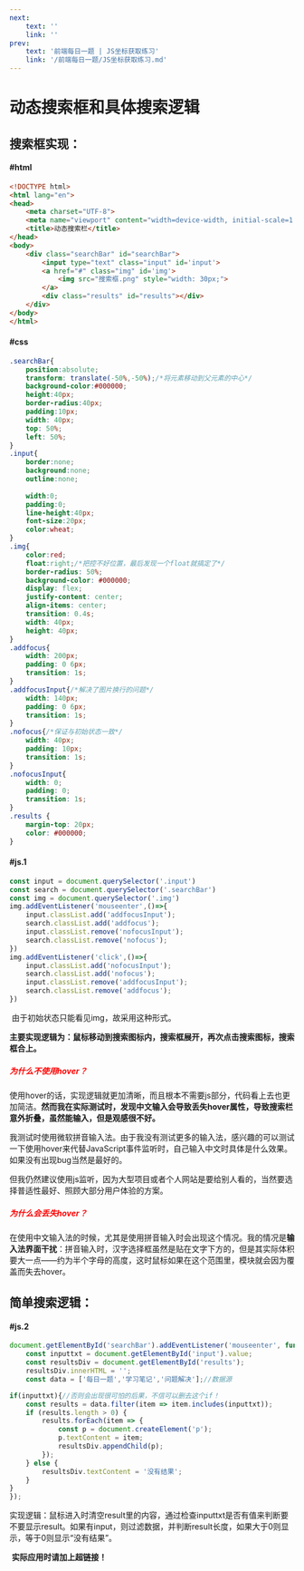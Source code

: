 ```yaml
---
next:  
    text: ''
    link: ''
prev:
    text: '前端每日一题 | JS坐标获取练习'
    link: '/前端每日一题/JS坐标获取练习.md'
---
```

# 动态搜索框和具体搜索逻辑

## 搜索框实现：

#### 	#html

```html
<!DOCTYPE html>
<html lang="en">
<head>
    <meta charset="UTF-8">
    <meta name="viewport" content="width=device-width, initial-scale=1.0">
    <title>动态搜索栏</title>
</head>
<body>
    <div class="searchBar" id="searchBar">
        <input type="text" class="input" id='input'>
        <a href="#" class="img" id='img'>
            <img src="搜索框.png" style="width: 30px;">
        </a>
        <div class="results" id="results"></div>
    </div>
</body>
</html>
```

#### 	#css

```css
.searchBar{
    position:absolute;
    transform: translate(-50%,-50%);/*将元素移动到父元素的中心*/
    background-color:#000000;
    height:40px;
    border-radius:40px;
    padding:10px;
    width: 40px;
    top: 50%;
    left: 50%;
}
.input{
    border:none;
    background:none;
    outline:none;
    
    width:0;
    padding:0;
    line-height:40px;
    font-size:20px;
    color:wheat;
}
.img{
    color:red;
    float:right;/*把控不好位置，最后发现一个float就搞定了*/
    border-radius: 50%;
    background-color: #000000;
    display: flex;
    justify-content: center;
    align-items: center;
    transition: 0.4s;
    width: 40px;
    height: 40px;
}
.addfocus{
    width: 200px;
    padding: 0 6px;
    transition: 1s;
}
.addfocusInput{/*解决了图片换行的问题*/
    width: 140px;
    padding: 0 6px;
    transition: 1s;
}
.nofocus{/*保证与初始状态一致*/
    width: 40px;
    padding: 10px;
    transition: 1s;
}
.nofocusInput{
    width: 0;
    padding: 0;
    transition: 1s;
}
.results {
    margin-top: 20px;
    color: #000000;
}
```

#### 	#js.1

```javascript
const input = document.querySelector('.input')
const search = document.querySelector('.searchBar')
const img = document.querySelector('.img')
img.addEventListener('mouseenter',()=>{           
	input.classList.add('addfocusInput');
	search.classList.add('addfocus');
	input.classList.remove('nofocusInput');
	search.classList.remove('nofocus');
})
img.addEventListener('click',()=>{
	input.classList.add('nofocusInput');
	search.classList.add('nofocus');
	input.classList.remove('addfocusInput');
	search.classList.remove('addfocus');
})
```

​	由于初始状态只能看见img，故采用这种形式。

​	**主要实现逻辑为：鼠标移动到搜索图标内，搜索框展开，再次点击搜索图标，搜索框合上。**

##### 	<font color= red>**为什么不使用hover？**</font>

​	使用hover的话，实现逻辑就更加清晰，而且根本不需要js部分，代码看上去也更加简洁。**然而我在实际测试时，发现中文输入会导致丢失hover属性，导致搜索栏意外折叠，虽然能输入，但是观感很不好。**

​	我测试时使用微软拼音输入法。由于我没有测试更多的输入法，感兴趣的可以测试一下使用hover来代替JavaScript事件监听时，自己输入中文时具体是什么效果。如果没有出现bug当然是最好的。

​	但我仍然建议使用js监听，因为大型项目或者个人网站是要给别人看的，当然要选择普适性最好、照顾大部分用户体验的方案。

##### 	<font color= red>**为什么会丢失hover？**</font>

​	在使用中文输入法的时候，尤其是使用拼音输入时会出现这个情况。我的情况是**输入法界面干扰**：拼音输入时，汉字选择框虽然是贴在文字下方的，但是其实际体积要大一点——约为半个字母的高度，这时鼠标如果在这个范围里，模块就会因为覆盖而失去hover。

## 简单搜索逻辑：

#### 		#js.2

```js
document.getElementById('searchBar').addEventListener('mouseenter', function() {
    const inputtxt = document.getElementById('input').value;
    const resultsDiv = document.getElementById('results');
    resultsDiv.innerHTML = '';
    const data = ['每日一题','学习笔记','问题解决'];//数据源

if(inputtxt){//否则会出现很可怕的后果，不信可以删去这个if！
    const results = data.filter(item => item.includes(inputtxt));
    if (results.length > 0) {
        results.forEach(item => {
            const p = document.createElement('p');
            p.textContent = item;
            resultsDiv.appendChild(p);
        });
    } else {
        resultsDiv.textContent = '没有结果';
    }
}
});

```

​	实现逻辑：鼠标进入时清空result里的内容，通过检查inputtxt是否有值来判断要不要显示result。如果有input，则过滤数据，并判断result长度，如果大于0则显示，等于0则显示“没有结果”。

​	**实际应用时请加上超链接！**
  